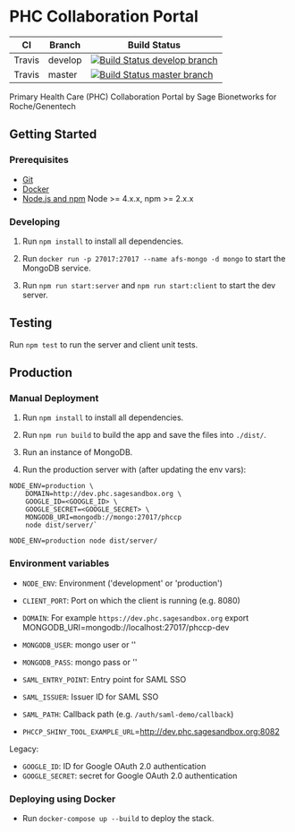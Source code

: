 # PHC Collaboration Portal


 CI | Branch  | Build Status
 ---|---------|-------------
Travis | develop | [![Build Status develop branch](https://travis-ci.com/Sage-Bionetworks/PHCCollaborationPortal.svg?token=yP6gcHRqAyiNe3nCgxVR&branch=develop)](https://travis-ci.com/Sage-Bionetworks/PHCCollaborationPortal)
Travis | master  | [![Build Status master branch](https://travis-ci.com/Sage-Bionetworks/PHCCollaborationPortal.svg?token=yP6gcHRqAyiNe3nCgxVR&branch=develop)](https://travis-ci.com/Sage-Bionetworks/PHCCollaborationPortal)

Primary Health Care (PHC) Collaboration Portal by Sage Bionetworks for Roche/Genentech

## Getting Started

### Prerequisites

- [Git](https://git-scm.com/)
- [Docker](https://www.docker.com/)
- [Node.js and npm](nodejs.org) Node >= 4.x.x, npm >= 2.x.x

### Developing

1. Run `npm install` to install all dependencies.

2. Run `docker run -p 27017:27017 --name afs-mongo -d mongo` to start the MongoDB service.

3. Run `npm run start:server` and `npm run start:client` to start the dev server.

## Testing

Run `npm test` to run the server and client unit tests.

## Production
### Manual Deployment

1. Run `npm install` to install all dependencies.

2. Run `npm run build` to build the app and save the files into `./dist/`.

3. Run an instance of MongoDB.

4. Run the production server with (after updating the env vars):

```
NODE_ENV=production \
    DOMAIN=http://dev.phc.sagesandbox.org \
    GOOGLE_ID=<GOOGLE_ID> \
    GOOGLE_SECRET=<GOOGLE_SECRET> \
    MONGODB_URI=mongodb://mongo:27017/phccp
    node dist/server/`
```

```
NODE_ENV=production node dist/server/
```

### Environment variables

- `NODE_ENV`: Environment ('development' or 'production')
- `CLIENT_PORT`: Port on which the client is running (e.g. 8080)
- `DOMAIN`: For example `https://dev.phc.sagesandbox.org`
export MONGODB_URI=mongodb://localhost:27017/phccp-dev
- `MONGODB_USER`: mongo user or ''
- `MONGODB_PASS`: mongo pass or ''

- `SAML_ENTRY_POINT`: Entry point for SAML SSO
- `SAML_ISSUER`: Issuer ID for SAML SSO
- `SAML_PATH`: Callback path (e.g. `/auth/saml-demo/callback`)

- `PHCCP_SHINY_TOOL_EXAMPLE_URL`=http://dev.phc.sagesandbox.org:8082

Legacy:

- `GOOGLE_ID`: ID for Google OAuth 2.0 authentication
- `GOOGLE_SECRET`: secret for Google OAuth 2.0 authentication

### Deploying using Docker

- Run `docker-compose up --build` to deploy the stack.
